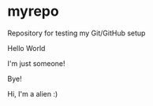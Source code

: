 # myrepo
Repository for testing my Git/GitHub setup

Hello World

I'm just someone! 

Bye!

Hi, I'm a alien :)
